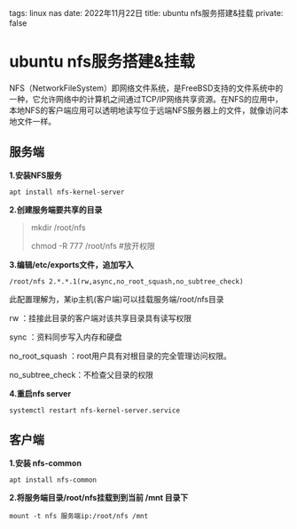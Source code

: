 tags: linux nas
date: 2022年11月22日
title: ubuntu nfs服务搭建&挂载
private: false

# ubuntu nfs服务搭建&挂载

NFS（NetworkFileSystem）即网络文件系统，是FreeBSD支持的文件系统中的一种，它允许网络中的计算机之间通过TCP/IP网络共享资源。在NFS的应用中，本地NFS的客户端应用可以透明地读写位于远端NFS服务器上的文件，就像访问本地文件一样。

## 服务端

**1.安装NFS服务**

```shell
apt install nfs-kernel-server 
```

**2.创建服务端要共享的目录**

> mkdir /root/nfs
>
> chmod -R 777 /root/nfs  #放开权限

**3.编辑/etc/exports文件，追加写入**

```shell
/root/nfs 2.*.*.1(rw,async,no_root_squash,no_subtree_check)
```

此配置理解为，某ip主机(客户端)可以挂载服务端/root/nfs目录

rw ：挂接此目录的客户端对该共享目录具有读写权限

sync ：资料同步写入内存和硬盘

no_root_squash ：root用户具有对根目录的完全管理访问权限。

no_subtree_check：不检查父目录的权限

**4.重启nfs server**

```shell
systemctl restart nfs-kernel-server.service
```

## 客户端

**1.安装 nfs-common**

```shell
apt install nfs-common
```

**2.将服务端目录/root/nfs挂载到到当前 /mnt 目录下**

```shell
mount -t nfs 服务端ip:/root/nfs /mnt
```

